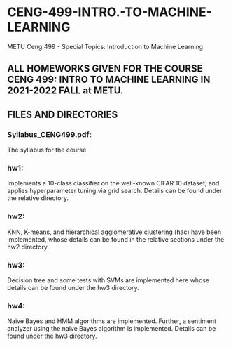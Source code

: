 # CENG-499-INTRO.-TO-MACHINE-LEARNING
METU Ceng 499 - Special Topics: Introduction to Machine Learning

## ALL HOMEWORKS GIVEN FOR THE COURSE CENG 499: INTRO TO MACHINE LEARNING IN 2021-2022 FALL at METU.

## FILES AND DIRECTORIES

### Syllabus_CENG499.pdf: 
The syllabus for the course

### hw1: 
Implements a 10-class classifier on the well-known CIFAR 10 dataset, and applies hyperparameter tuning via grid search. Details can be found under the relative directory.

### hw2: 
KNN, K-means, and hierarchical agglomerative clustering (hac) have been implemented, whose details can be found in the relative sections under the hw2 directory.

### hw3:
Decision tree and some tests with SVMs are implemented here whose details can be found under the hw3 directory. 

### hw4:
Naive Bayes and HMM algorithms are implemented. Further, a sentiment analyzer using the naive Bayes algorithm is implemented. Details can be found under the hw3 directory. 
